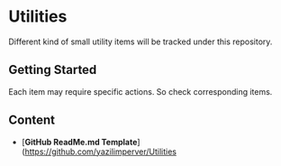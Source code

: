 # Utilities

Different kind of small utility items will be tracked under this repository.

## Getting Started

Each item may require specific actions. So check corresponding items.

## Content

* [**GitHub ReadMe.md Template**](https://github.com/yazilimperver/Utilities
